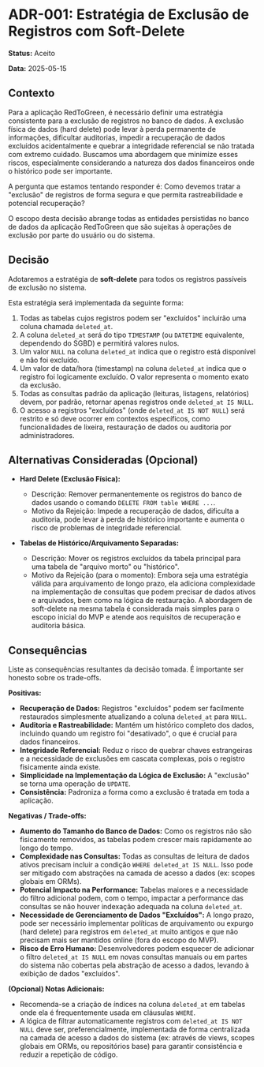 # ADR-001: Estratégia de Exclusão de Registros com Soft-Delete

**Status:** Aceito

**Data:** 2025-05-15

## Contexto

Para a aplicação RedToGreen, é necessário definir uma estratégia consistente para a exclusão de registros no banco de dados. A exclusão física de dados (hard delete) pode levar à perda permanente de informações, dificultar auditorias, impedir a recuperação de dados excluídos acidentalmente e quebrar a integridade referencial se não tratada com extremo cuidado. Buscamos uma abordagem que minimize esses riscos, especialmente considerando a natureza dos dados financeiros onde o histórico pode ser importante.

A pergunta que estamos tentando responder é: Como devemos tratar a "exclusão" de registros de forma segura e que permita rastreabilidade e potencial recuperação?

O escopo desta decisão abrange todas as entidades persistidas no banco de dados da aplicação RedToGreen que são sujeitas à operações de exclusão por parte do usuário ou do sistema.

## Decisão

Adotaremos a estratégia de **soft-delete** para todos os registros passíveis de exclusão no sistema.

Esta estratégia será implementada da seguinte forma:
1.  Todas as tabelas cujos registros podem ser "excluídos" incluirão uma coluna chamada `deleted_at`.
2.  A coluna `deleted_at` será do tipo `TIMESTAMP` (ou `DATETIME` equivalente, dependendo do SGBD) e permitirá valores nulos.
3.  Um valor `NULL` na coluna `deleted_at` indica que o registro está disponível e não foi excluído.
4.  Um valor de data/hora (timestamp) na coluna `deleted_at` indica que o registro foi logicamente excluído. O valor representa o momento exato da exclusão.
5.  Todas as consultas padrão da aplicação (leituras, listagens, relatórios) devem, por padrão, retornar apenas registros onde `deleted_at IS NULL`.
6.  O acesso a registros "excluídos" (onde `deleted_at IS NOT NULL`) será restrito e só deve ocorrer em contextos específicos, como funcionalidades de lixeira, restauração de dados ou auditoria por administradores.

## Alternativas Consideradas (Opcional)

* **Hard Delete (Exclusão Física):**
    * Descrição: Remover permanentemente os registros do banco de dados usando o comando `DELETE FROM table WHERE ...`.
    * Motivo da Rejeição: Impede a recuperação de dados, dificulta a auditoria, pode levar à perda de histórico importante e aumenta o risco de problemas de integridade referencial.

* **Tabelas de Histórico/Arquivamento Separadas:**
    * Descrição: Mover os registros excluídos da tabela principal para uma tabela de "arquivo morto" ou "histórico".
    * Motivo da Rejeição (para o momento): Embora seja uma estratégia válida para arquivamento de longo prazo, ela adiciona complexidade na implementação de consultas que podem precisar de dados ativos e arquivados, bem como na lógica de restauração. A abordagem de soft-delete na mesma tabela é considerada mais simples para o escopo inicial do MVP e atende aos requisitos de recuperação e auditoria básica.

## Consequências

Liste as consequências resultantes da decisão tomada. É importante ser honesto sobre os trade-offs.

**Positivas:**

* **Recuperação de Dados:** Registros "excluídos" podem ser facilmente restaurados simplesmente atualizando a coluna `deleted_at` para `NULL`.
* **Auditoria e Rastreabilidade:** Mantém um histórico completo dos dados, incluindo quando um registro foi "desativado", o que é crucial para dados financeiros.
* **Integridade Referencial:** Reduz o risco de quebrar chaves estrangeiras e a necessidade de exclusões em cascata complexas, pois o registro fisicamente ainda existe.
* **Simplicidade na Implementação da Lógica de Exclusão:** A "exclusão" se torna uma operação de `UPDATE`.
* **Consistência:** Padroniza a forma como a exclusão é tratada em toda a aplicação.

**Negativas / Trade-offs:**

* **Aumento do Tamanho do Banco de Dados:** Como os registros não são fisicamente removidos, as tabelas podem crescer mais rapidamente ao longo do tempo.
* **Complexidade nas Consultas:** Todas as consultas de leitura de dados ativos precisam incluir a condição `WHERE deleted_at IS NULL`. Isso pode ser mitigado com abstrações na camada de acesso a dados (ex: scopes globais em ORMs).
* **Potencial Impacto na Performance:** Tabelas maiores e a necessidade do filtro adicional podem, com o tempo, impactar a performance das consultas se não houver indexação adequada na coluna `deleted_at`.
* **Necessidade de Gerenciamento de Dados "Excluídos":** A longo prazo, pode ser necessário implementar políticas de arquivamento ou expurgo (hard delete) para registros em `deleted_at` muito antigos e que não precisam mais ser mantidos online (fora do escopo do MVP).
* **Risco de Erro Humano:** Desenvolvedores podem esquecer de adicionar o filtro `deleted_at IS NULL` em novas consultas manuais ou em partes do sistema não cobertas pela abstração de acesso a dados, levando à exibição de dados "excluídos".

**(Opcional) Notas Adicionais:**

* Recomenda-se a criação de índices na coluna `deleted_at` em tabelas onde ela é frequentemente usada em cláusulas `WHERE`.
* A lógica de filtrar automaticamente registros com `deleted_at IS NOT NULL` deve ser, preferencialmente, implementada de forma centralizada na camada de acesso a dados do sistema (ex: através de views, scopes globais em ORMs, ou repositórios base) para garantir consistência e reduzir a repetição de código.
